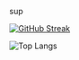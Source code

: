 sup

[![GitHub Streak](https://streak-stats.demolab.com/?user=Edusu123&theme=dark)](https://git.io/streak-stats)

![Top Langs](https://github-readme-stats.vercel.app/api/top-langs/?username=Edusu123&size_weight=0.5&count_weight=0.5&theme=dark)
